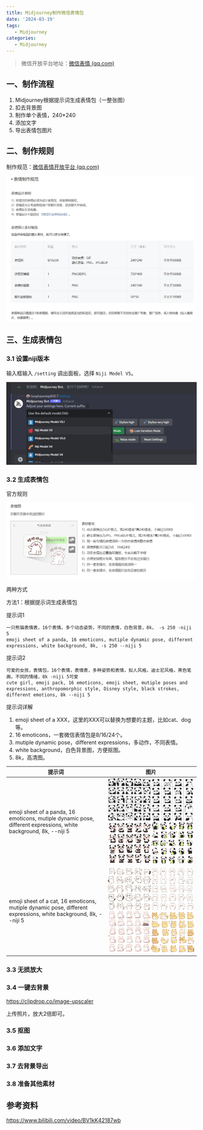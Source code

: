 ```yaml
---
title: Midjourney制作微信表情包
date: '2024-03-19'
tags:
   - Midjourney
categories:
   - Midjourney
---
```






> 微信开放平台地址：[微信表情 (qq.com)](https://sticker.weixin.qq.com/cgi-bin/mmemoticonwebnode-bin/pages/home)



## 一、制作流程

1. Midjourney根据提示词生成表情包（一整张图）
2. 扣去背景图
3. 制作单个表情，240*240
4. 添加文字
5. 导出表情包图片



## 二、制作规则

制作规范：[微信表情开放平台 (qq.com)](https://sticker.weixin.qq.com/cgi-bin/mmemoticon-bin/readtemplate?t=guide/index.html#/makingSpecifications#specifications_stickers)

![image-20240320000559936](Midjourney制作微信表情包.assets/image-20240320000559936.png)



## 三、生成表情包

### 3.1 设置niji版本

输入框输入 `/setting` 调出面板，选择 `Niji Model V5`。

![image-20240320003805403](Midjourney制作微信表情包.assets/image-20240320003805403.png)

### 3.2 生成表情包

官方规则

![image-20240320003017591](Midjourney制作微信表情包.assets/image-20240320003017591.png)

两种方式

方法1：根据提示词生成表情包

提示词1

~~~
一只熊猫表情表，16个表情，多个动态姿势，不同的表情，白色背景，8k， -s 250 -niji 5
emoji sheet of a panda, 16 emoticons, mutiple dynamic pose, different expressions, white background, 8k, -s 250 --niji 5
~~~

提示词2

~~~
可爱的女孩，表情包，16个表情，表情表，多种姿势和表情，拟人风格，迪士尼风格，黑色笔画，不同的情绪，8k -niji 5可爱
cute girl, emoji pack, 16 emoticons, emoji sheet, mutiple poses and expressions, anthropomorphic style, Disney style, black strokes, different emotions, 8k --niji 5
~~~



提示词详解

1. emoji sheet of a XXX，这里的XXX可以替换为想要的主题，比如cat、dog等。
2. 16 emoticons，一套微信表情包是8/16/24个。
3. mutiple dynamic pose，different expressions，多动作，不同表情。
4. white background，白色背景图，方便抠图。
5. 8k，高清图。



| 提示词                                                       | 图片                                                         |
| ------------------------------------------------------------ | ------------------------------------------------------------ |
| emoji sheet of a panda, 16 emoticons, mutiple dynamic pose, different expressions, white background, 8k,  --niji 5 | ![gungfupandag0163_emoji_sheet_of_a_panda_16_emoticons_mutiple_dy_94bd1bcc-e7fa-4b9d-99ea-46c036b68e17](Midjourney制作微信表情包.assets/gungfupandag0163_emoji_sheet_of_a_panda_16_emoticons_mutiple_dy_94bd1bcc-e7fa-4b9d-99ea-46c036b68e17.png) |
| emoji sheet of a cat, 16 emoticons, mutiple dynamic pose, different expressions, white background, 8k,  --niji 5 | ![gungfupandag0163_emoji_sheet_of_a_cat_16_emoticons_mutiple_dyna_268b171f-e9bc-4063-98f0-2af64cce465b](Midjourney制作微信表情包.assets/gungfupandag0163_emoji_sheet_of_a_cat_16_emoticons_mutiple_dyna_268b171f-e9bc-4063-98f0-2af64cce465b.png) |



### 3.3 无损放大



### 3.4 一键去背景

https://clipdrop.co/image-upscaler

上传照片，放大2倍即可。



### 3.5 抠图



### 3.6 添加文字



### 3.7 去背景导出



### 3.8 准备其他素材







## 参考资料

https://www.bilibili.com/video/BV1kK42187wb